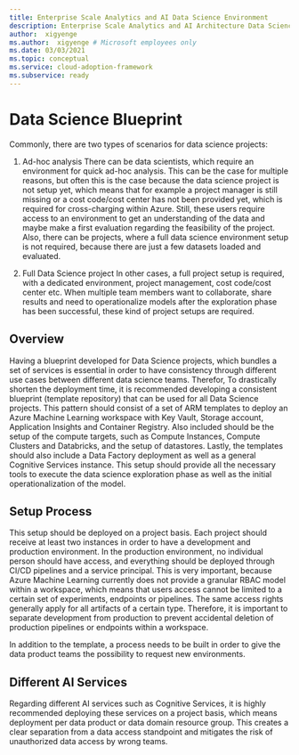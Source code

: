 ```yaml
---
title: Enterprise Scale Analytics and AI Data Science Environment
description: Enterprise Scale Analytics and AI Architecture Data Science Environment
author:  xigyenge
ms.author:  xigyenge # Microsoft employees only
ms.date: 03/03/2021
ms.topic: conceptual
ms.service: cloud-adoption-framework
ms.subservice: ready
---
```



# Data Science Blueprint

Commonly, there are two types of scenarios for data science projects:

1. Ad-hoc analysis
There can be data scientists, which require an environment for quick ad-hoc analysis. This can be the case for multiple reasons, but often this is the case because the data science project is not setup yet, which means that for example a project manager is still missing or a cost code/cost center has not been provided yet, which is required for cross-charging within Azure. Still, these users require access to an environment to get an understanding of the data and maybe make a first evaluation regarding the feasibility of the project. Also, there can be projects, where a full data science environment setup is not required, because there are just a few datasets loaded and evaluated.

2. Full Data Science project
In other cases, a full project setup is required, with a dedicated environment, project management, cost code/cost center etc. When multiple team members want to collaborate, share results and need to operationalize models after the exploration phase has been successful, these kind of project setups are required.

## Overview

Having a blueprint developed for Data Science projects, which bundles a set of services is essential in order to have consistency through different use cases between different data science teams. Therefor, To drastically shorten the deployment time, it is recommended developing a consistent blueprint (template repository) that can be used for all Data Science projects. This pattern should consist of a set of ARM templates to deploy an Azure Machine Learning workspace with Key Vault, Storage account, Application Insights and Container Registry. Also included should be the setup of the compute targets, such as Compute Instances, Compute Clusters and Databricks, and the setup of datastores. Lastly, the templates should also include a Data Factory deployment as well as a general Cognitive Services instance. This setup should provide all the necessary tools to execute the data science exploration phase as well as the initial operationalization of the model.

## Setup Process

This setup should be deployed on a project basis. Each project should receive at least two instances in order to have a development and production environment. In the production environment, no individual person should have access, and everything should be deployed through CI/CD pipelines and a service principal. This is very important, because Azure Machine Learning currently does not provide a granular RBAC model within a workspace, which means that users access cannot be limited to a certain set of experiments, endpoints or pipelines. The same access rights generally apply for all artifacts of a certain type. Therefore, it is important to separate development from production to prevent accidental deletion of production pipelines or endpoints within a workspace.

In addition to the template, a process needs to be built in order to give the data product teams the possibility to request new environments.

## Different AI Services

 Regarding different AI services such as Cognitive Services, it is highly recommended deploying these services on a project basis, which means deployment per data product or data domain resource group. This creates a clear separation from a data access standpoint and mitigates the risk of unauthorized data access by wrong teams.
